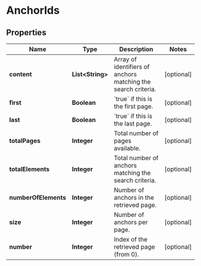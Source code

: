 

# AnchorIds

## Properties

Name | Type | Description | Notes
------------ | ------------- | ------------- | -------------
**content** | **List&lt;String&gt;** | Array of identifiers of anchors matching the search criteria. |  [optional]
**first** | **Boolean** | &#x60;true&#x60; if this is the first page.  |  [optional]
**last** | **Boolean** | &#x60;true&#x60; if this is the last page.  |  [optional]
**totalPages** | **Integer** | Total number of pages available. |  [optional]
**totalElements** | **Integer** | Total number of anchors matching the search criteria. |  [optional]
**numberOfElements** | **Integer** | Number of anchors in the retrieved page. |  [optional]
**size** | **Integer** | Number of anchors per page. |  [optional]
**number** | **Integer** | Index of the retrieved page (from 0). |  [optional]



